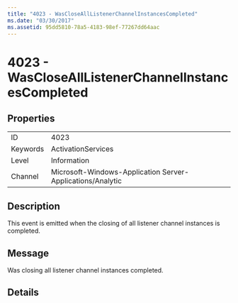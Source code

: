 ```yaml
---
title: "4023 - WasCloseAllListenerChannelInstancesCompleted"
ms.date: "03/30/2017"
ms.assetid: 95dd5810-78a5-4183-98ef-77267dd64aac
---
```

# 4023 - WasCloseAllListenerChannelInstancesCompleted

## Properties  
  
|||  
|-|-|  
|ID|4023|  
|Keywords|ActivationServices|  
|Level|Information|  
|Channel|Microsoft-Windows-Application Server-Applications/Analytic|  
  
## Description  

 This event is emitted when the closing of all listener channel instances is  completed.  
  
## Message  

 Was closing all listener channel instances completed.  
  
## Details
